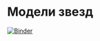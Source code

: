 # Модели звезд

[![Binder](https://mybinder.org/badge_logo.svg)](https://mybinder.org/v2/gh/boangri/StarModels/master?filepath=CheckModel.ipynb)
